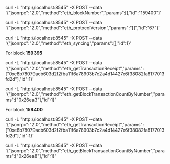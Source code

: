 curl -L "http://localhost:8545" -X POST --data '{"jsonrpc":"2.0","method":"eth_blockNumber","params":[],"id":"159400"}'

curl -L "http://localhost:8545" -X POST --data '{"jsonrpc":"2.0","method":"eth_protocolVersion","params":"[]","id":"67"}'

curl -L "http://localhost:8545" -X POST --data '{"jsonrpc":"2.0","method":"eth_syncing","params":[],"id":1}'

For block **159395**

curl -L "http://localhost:8545" -X POST --data '{"jsonrpc":"2.0","method":"eth_getTransactionReceipt","params":["0xe8b78079acb603d2f2fba11f6a78903b7c2a4d14427e6f38082fa8177013fd2d"],"id":1}'

curl -L "http://localhost:8545" -X POST --data '{"jsonrpc":"2.0","method":"eth_getBlockTransactionCountByNumber","params":["0x26ea3"],"id":1}'


For block **159400**

curl -L "http://localhost:8545" -X POST --data '{"jsonrpc":"2.0","method":"eth_getTransactionReceipt","params":["0xe8b78079acb603d2f2fba11f6a78903b7c2a4d14427e6f38082fa8177013fd2d"],"id":1}'

curl -L "http://localhost:8545" -X POST --data '{"jsonrpc":"2.0","method":"eth_getBlockTransactionCountByNumber","params":["0x26ea8"],"id":1}'

